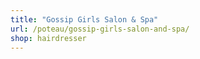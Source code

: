 ```yaml
---
title: "Gossip Girls Salon & Spa"
url: /poteau/gossip-girls-salon-and-spa/
shop: hairdresser
---
```


